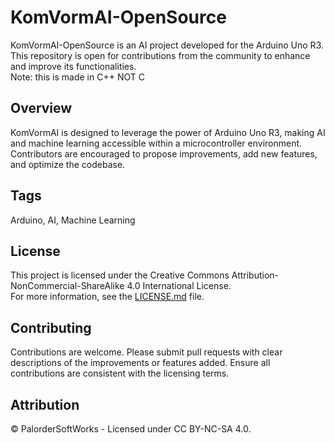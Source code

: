 # KomVormAI-OpenSource

KomVormAI-OpenSource is an AI project developed for the Arduino Uno R3. This repository is open for contributions from the community to enhance and improve its functionalities.  
Note: this is made in C++ NOT C
## Overview

KomVormAI is designed to leverage the power of Arduino Uno R3, making AI and machine learning accessible within a microcontroller environment. Contributors are encouraged to propose improvements, add new features, and optimize the codebase.  

## Tags  
Arduino, AI, Machine Learning  

## License

This project is licensed under the Creative Commons Attribution-NonCommercial-ShareAlike 4.0 International License.  
For more information, see the [LICENSE.md](./LICENSE.md) file.  

## Contributing

Contributions are welcome. Please submit pull requests with clear descriptions of the improvements or features added. Ensure all contributions are consistent with the licensing terms.  

## Attribution

© PalorderSoftWorks - Licensed under CC BY-NC-SA 4.0.  
